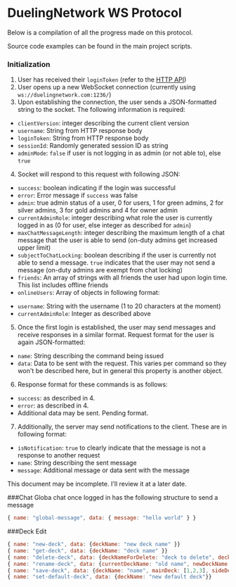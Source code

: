 # DuelingNetwork WS Protocol

Below is a compilation of all the progress made on this protocol.

Source code examples can be found in the main project scripts.

### Initialization

1. User has received their `loginToken` (refer to the [HTTP API](https://github.com/DuelingNetwork/DuelingNetworkV2Client/blob/master/doc/httpapi.md))
2. User opens up a new WebSocket connection (currently using `ws://duelingnetwork.com:1236/`)
3. Upon establishing the connection, the user sends a JSON-formatted string to the socket. The following information is required:
 - `clientVersion`: integer describing the current client version
 - `username`: String from HTTP response body
 - `loginToken`: String from HTTP response body
 - `sessionId`: Randomly generated session ID as string
 - `adminMode`: `false` if user is not logging in as admin (or not able to), else `true`
4. Socket will respond to this request with following JSON:
 - `success`: boolean indicating if the login was successful
 - `error`: Error message if `success` was false
 - `admin`: true admin status of a user, 0 for users, 1 for green admins, 2 for silver admins, 3 for gold admins and 4 for owner admin
 - `currentAdminRole`: integer describing what role the user is currently logged in as (0 for user, else integer as described for `admin`)
 - `maxChatMessageLength`: integer describing the maximum length of a chat message that the user is able to send (on-duty admins get increased upper limit)
 - `subjectToChatLocking`: boolean describing if the user is currently not able to send a message. `true` indicates that the user may not send a message (on-duty admins are exempt from chat locking)
 - `friends`: An array of strings with all friends the user had upon login time. This list includes offline friends
 - `onlineUsers`: Array of objects in following format:
  * `username`: String with the username (1 to 20 characters at the moment)
  * `currentAdminRole`: Integer as described above
5. Once the first login is established, the user may send messages and receive responses in a similar format. Request format for the user is again JSON-formatted:
 - `name`: String describing the command being issued
 - `data`: Data to be sent with the request. This varies per command so they won't be described here, but in general this property is another object.
6. Response format for these commands is as follows:
 - `success`: as described in 4.
 - `error`: as described in 4.
 - Additional data may be sent. Pending format.
7. Additionally, the server may send notifications to the client. These are in following format:
 - `isNotification`: `true` to clearly indicate that the message is not a response to another request
 - `name`: String describing the sent message
 - `message`: Additional message or data sent with the message
 
This document may be incomplete. I'll review it at a later date.

###Chat
Globa chat once logged in has the following structure to send a message 
````JavaScript
{ name: "global-message", data: { message: "hello world" } }
````

###Deck Edit

````JavaScript
{ name: "new-deck", data: {deckName: "new deck name" }}
{ name: "get-deck", data: {deckName: "deck name" }}
{ name: "delete-deck", data: {deckNameForDelete: "deck to delete", deckNameForGet: "deck to get" }}
{ name: "rename-deck", data: {currentDeckName: "old name", newDeckName: "new name" }}
{ name: "save-deck", data: {deckName: "name", mainDeck: [1,2,3], sideDeck: [1,2,3], extraDeck: [1,2,3], isSaveAs: true}}
{ name: "set-default-deck", data: {deckName: "new default deck"}}
````